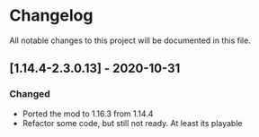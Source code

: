 # Changelog
All notable changes to this project will be documented in this file.

## [1.14.4-2.3.0.13] - 2020-10-31
### Changed
 - Ported the mod to 1.16.3 from 1.14.4
 - Refactor some code, but still not ready. At least its playable